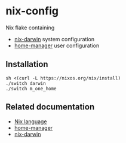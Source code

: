 # nix-config

Nix flake containing
- [nix-darwin](https://github.com/LnL7/nix-darwin) system configuration
- [home-manager](https://github.com/nix-community/home-manager) user configuration


## Installation

```
sh <(curl -L https://nixos.org/nix/install)
./switch darwin
./switch m_one_home
```


## Related documentation

- [Nix language](https://nixos.org/manual/nix/stable/language)
- [home-manager](https://nix-community.github.io/home-manager)
- [nix-darwin](https://daiderd.com/nix-darwin/manual)
